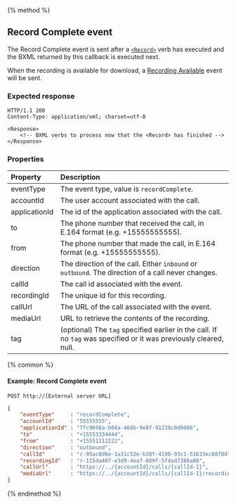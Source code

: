 {% method %}
##  Record Complete event

The Record Complete event is sent after a [`<Record>`](../verbs/record.md) verb has executed and the BXML returned by this callback is executed next.

When the recording is available for download, a [Recording Available](recordingAvailable.md) event will be sent.

### Expected response

```http
HTTP/1.1 200
Content-Type: application/xml; charset=utf-8

<Response>
    <!-- BXML verbs to process now that the <Record> has finished -->
</Response>
```

### Properties
| Property         | Description                                                                                                       |
|:-----------------|:------------------------------------------------------------------------------------------------------------------|
| eventType        | The event type, value is `recordComplete`.                                                                        |
| accountId        | The user account associated with the call.                                                                        |
| applicationId    | The id of the application associated with the call.                                                               |
| to               | The phone number that received the call, in E.164 format (e.g. +15555555555).                                     |
| from             | The phone number that made the call, in E.164 format (e.g. +15555555555).                                         |
| direction        | The direction of the call. Either `inbound` or `outbound`. The direction of a call never changes.                 |
| callId           | The call id associated with the event.                                                                            |
| recordingId      | The unique id for this recording.                                                                                 |
| callUrl          | The URL of the call associated with the event.                                                                    |
| mediaUrl         | URL to retrieve the contents of the recording.                                                                    |
| tag              | (optional) The `tag` specified earlier in the call. If no `tag` was specified or it was previously cleared, null. |

{% common %}

#### Example: Record Complete event

```
POST http://[External server URL]
```

```json
{
	"eventType"     : "recordComplete",
	"accountId"     : "55555555",
	"applicationId" : "7fc9698a-b04a-468b-9e8f-91238c0d0086",
	"to"            : "+15553334444",
	"from"          : "+15551112222",
	"direction"     : "outbound",
	"callId"        : "c-95ac8d6e-1a31c52e-b38f-4198-93c1-51633ec68f8d",
	"recordingId"   : "r-115da407-e3d9-4ea7-889f-5f4ad7386a80",
	"callUrl"       : "https://../{accountId}/calls/{callId-1}",
	"mediaUrl"      : "https://../{accountId}/calls/{callId-1}/recordings/{recordingId}/media"
}
```

{% endmethod %}
